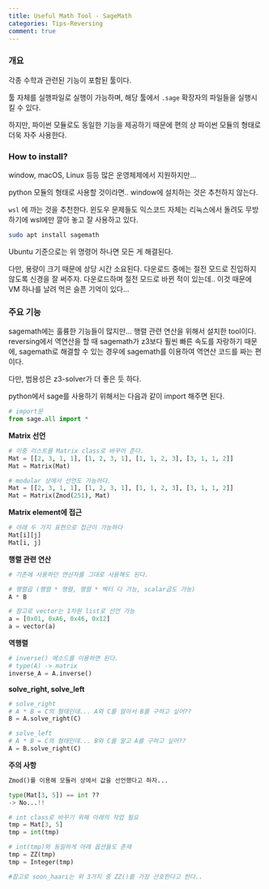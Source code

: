 ```yaml
---
title: Useful Math Tool - SageMath
categories: Tips-Reversing
comment: true
---
```


### 개요

각종 수학과 관련된 기능이 포함된 툴이다.

툴 자체를 실행파일로 실행이 가능하며, 해당 툴에서 `.sage` 확장자의 파일들을 실행시킬 수 있다.

하지만, 파이썬 모듈로도 동일한 기능을 제공하기 때문에 편의 상 파이썬 모듈의 형태로 더욱 자주 사용한다.

### How to install?

window, macOS, Linux 등등 많은 운영체제에서 지원하지만…

python 모듈의 형태로 사용할 것이라면.. window에 설치하는 것은 추천하지 않는다.

`wsl` 에 까는 것을 추천한다. 윈도우 문제들도 익스코드 자체는 리눅스에서 돌려도 무방하기에 wsl에만 깔아 놓고 잘 사용하고 있다.

```bash
sudo apt install sagemath
```

Ubuntu 기준으로는 위 명령어 하나면 모든 게 해결된다.

다만, 용량이 크기 때문에 상당 시간 소요된다. 다운로드 중에는 절전 모드로 진입하지 않도록 신경을 잘 써주자. 다운로드하며 절전 모드로 바뀐 적이 있는데.. 이것 때문에 VM 하나를 날려 먹은 슬픈 기억이 있다…

### 주요 기능

sagemath에는 훌륭한 기능들이 많지만… 행렬 관련 연산을 위해서 설치한 tool이다. reversing에서 역연산을 할 때 sagemath가 z3보다 훨씬 빠른 속도를 자랑하기 때문에, sagemath로 해결할 수 있는 경우에 sagemath를 이용하여 역연산 코드를 짜는 편이다.

다만, 범용성은 z3-solver가 더 좋은 듯 하다.

python에서 sage를 사용하기 위해서는 다음과 같이 import 해주면 된다.

```python
# import문
from sage.all import *
```

**Matrix 선언**

```python
# 이중 리스트를 Matrix class로 바꾸어 준다.
Mat = [[2, 3, 1, 1], [1, 2, 3, 1], [1, 1, 2, 3], [3, 1, 1, 2]]
Mat = Matrix(Mat)

# modular 상에서 선언도 가능하다.
Mat = [[2, 3, 1, 1], [1, 2, 3, 1], [1, 1, 2, 3], [3, 1, 1, 2]]
Mat = Matrix(Zmod(251), Mat)
```

**Matrix element에 접근**

```python
# 아래 두 가지 표현으로 접근이 가능하다
Mat[i][j]
Mat[i, j]
```

**행렬 관련 연산**

```python
# 기존에 사용하던 연산자를 그대로 사용해도 된다.

# 행렬곱 (행렬 * 행렬, 행렬 * 벡터 다 가능, scalar곱도 가능)
A * B

# 참고로 vector는 1차원 list로 선언 가능
a = [0x01, 0xA6, 0x46, 0x12]
a = vector(a)
```

**역행렬**

```python
# inverse() 메소드를 이용하면 된다.
# type(A) -> matrix
inverse_A = A.inverse()
```

**solve_right, solve_left**

```python
# solve_right
# A * B = C의 형태인데... A와 C를 알아서 B를 구하고 싶어??
B = A.solve_right(C)

# solve_left
# A * B = C의 형태인데... B와 C를 알고 A를 구하고 싶어??
A = B.solve_right(C)
```

**주의 사항**

```python
Zmod()를 이용해 모듈러 상에서 값을 선언했다고 하자...

type(Mat[3, 5]) == int ??
-> No...!!

# int class로 바꾸기 위해 아래의 작업 필요
tmp = Mat[3, 5]
tmp = int(tmp)

# int(tmp)와 동일하게 아래 옵션들도 존재
tmp = ZZ(tmp)
tmp = Integer(tmp)

#참고로 soon_haari는 위 3가지 중 ZZ()를 가장 선호한다고 한다..
```